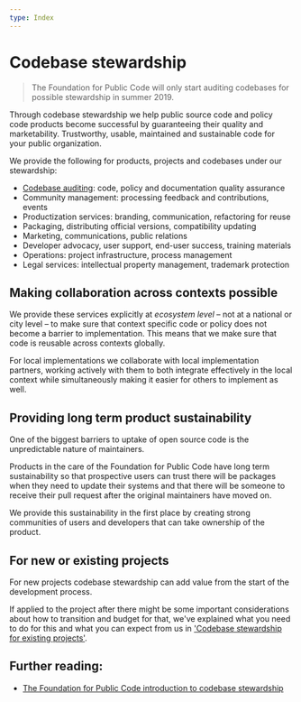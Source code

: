 ```yaml
---
type: Index
---
```


# Codebase stewardship

> The Foundation for Public Code will only start auditing codebases for possible stewardship in summer 2019.

Through codebase stewardship we help public source code and policy code products become successful by guaranteeing their quality and marketability. Trustworthy, usable, maintained and sustainable code for your public organization.

We provide the following for products, projects and codebases under our stewardship:

* [Codebase auditing](../codebase-auditing/index.md): code, policy and documentation quality assurance
* Community management: processing feedback and contributions, events
* Productization services: branding, communication, refactoring for reuse
* Packaging, distributing official versions, compatibility updating
* Marketing, communications, public relations
* Developer advocacy, user support, end-user success, training materials
* Operations: project infrastructure, process management
* Legal services: intellectual property management, trademark protection

## Making collaboration across contexts possible

We provide these services explicitly at _ecosystem level_ – not at a national or city level – to make sure that context specific code or policy does not become a barrier to implementation.
This means that we make sure that code is reusable across contexts globally.

For local implementations we collaborate with local implementation partners, working actively with them to both integrate effectively in the local context while simultaneously making it easier for others to implement as well.

## Providing long term product sustainability

One of the biggest barriers to uptake of open source code is the unpredictable nature of maintainers.

Products in the care of the Foundation for Public Code have long term sustainability so that prospective users can trust there will be packages when they need to update their systems and that there will be someone to receive their pull request after the original maintainers have moved on.

We provide this sustainability in the first place by creating strong communities of users and developers that can take ownership of the product.

## For new or existing projects

For new projects codebase stewardship can add value from the start of the development process.

If applied to the project after there might be some important considerations about how to transition and budget for that, we've explained what you need to do for this and what you can expect from us in ['Codebase stewardship for existing projects'](for-existing-projects.md).

## Further reading:

* [The Foundation for Public Code introduction to codebase stewardship](https://publiccode.net/codebase-stewardship/)
